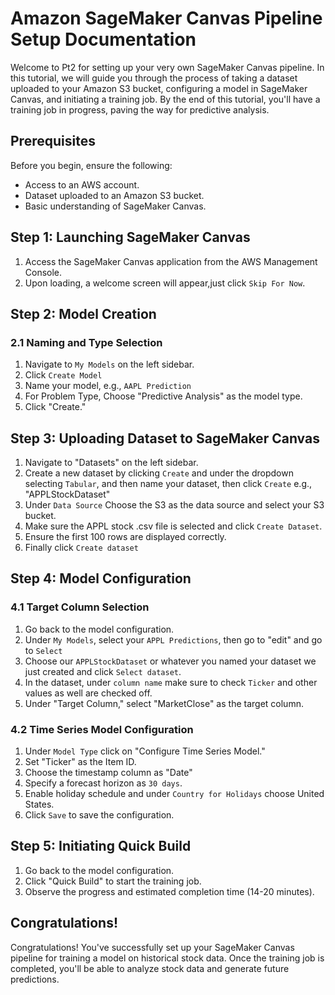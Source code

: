 # Amazon SageMaker Canvas Pipeline Setup Documentation

Welcome to Pt2 for setting up your very own SageMaker Canvas pipeline. In this tutorial, we will guide you through the process of taking a dataset uploaded to your Amazon S3 bucket, configuring a model in SageMaker Canvas, and initiating a training job. By the end of this tutorial, you'll have a training job in progress, paving the way for predictive analysis.

## Prerequisites

Before you begin, ensure the following:

- Access to an AWS account.
- Dataset uploaded to an Amazon S3 bucket.
- Basic understanding of SageMaker Canvas.

## Step 1: Launching SageMaker Canvas

1. Access the SageMaker Canvas application from the AWS Management Console.
2. Upon loading, a welcome screen will appear,just click `Skip For Now`.

## Step 2: Model Creation

### 2.1 Naming and Type Selection

1. Navigate to `My Models` on the left sidebar.
2. Click `Create Model`
3. Name your model, e.g., `AAPL Prediction`
4. For Problem Type, Choose "Predictive Analysis" as the model type.
5. Click "Create."

## Step 3: Uploading Dataset to SageMaker Canvas

1. Navigate to "Datasets" on the left sidebar.
2. Create a new dataset by clicking `Create` and under the dropdown selecting `Tabular`, and then name your dataset, then click `Create` e.g., "APPLStockDataset"
3. Under `Data Source` Choose the S3 as the data source and select your S3 bucket.
4. Make sure the APPL stock .csv file is selected and click `Create Dataset`.
5. Ensure the first 100 rows are displayed correctly.
6. Finally click `Create dataset`

## Step 4: Model Configuration

### 4.1 Target Column Selection

1. Go back to the model configuration.
2. Under `My Models`, select your `APPL Predictions`, then go to "edit" and go to `Select`
3. Choose our `APPLStockDataset` or whatever you named your dataset we just created and click `Select dataset`.
4. In the dataset, under `column name` make sure to check `Ticker` and other values as well are checked off.
5. Under "Target Column," select "MarketClose" as the target column.

### 4.2 Time Series Model Configuration

1. Under `Model Type` click on "Configure Time Series Model."
2. Set "Ticker" as the Item ID.
3. Choose the timestamp column as "Date"
4. Specify a forecast horizon as `30 days`.
5. Enable holiday schedule and under `Country for Holidays` choose United States.
6. Click `Save` to save the configuration.

## Step 5: Initiating Quick Build

1. Go back to the model configuration.
2. Click "Quick Build" to start the training job.
3. Observe the progress and estimated completion time (14-20 minutes).

## Congratulations!

Congratulations! You've successfully set up your SageMaker Canvas pipeline for training a model on historical stock data. Once the training job is completed, you'll be able to analyze stock data and generate future predictions.

